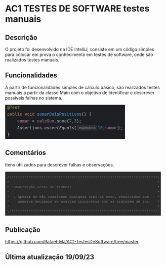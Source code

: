 # AC1 TESTES DE SOFTWARE testes manuais
## Descrição
O projeto foi desenvolvido na IDE IntelliJ, consiste em um código simples para colocar em prova o conhecimento em testes de software, onde são realizados testes manuais.

## Funcionalidades
A partir de funcionalidades simples de cálculo básico, são realizados testes manuais a partir da classe Main com o objetivo de identificar e descrever possíveis falhas no sistema.

![Funcionalidades](funcoes.png)

## Comentários
Itens utilizados para descrever falhas e observações.

![Comentários](comentarios.png)


## Publicação
https://github.com/Rafael-MJ/AC1-TestesDeSoftware/tree/master

## Última atualização 19/09/23
